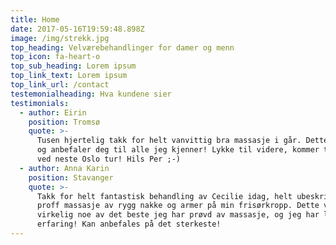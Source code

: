 ```yaml
---
title: Home
date: 2017-05-16T19:59:48.898Z
image: /img/strekk.jpg
top_heading: Velværebehandlinger for damer og menn
top_icon: fa-heart-o
top_sub_heading: Lorem ipsum
top_link_text: Lorem ipsum
top_link_url: /contact
testemonialheading: Hva kundene sier
testimonials:
  - author: Eirin
    position: Tromsø
    quote: >-
      Tusen hjertelig takk for helt vanvittig bra massasje i går. Dette kan du
      og anbefaler deg til alle jeg kjenner! Lykke til videre, kommer tilbake
      ved neste Oslo tur! Hils Per ;-)
  - author: Anna Karin
    position: Stavanger
    quote: >-
      Takk for helt fantastisk behandling av Cecilie idag, helt ubeskrivelig
      proff massasje av rygg nakke og armer på min frisørkropp. Dette var
      virkelig noe av det beste jeg har prøvd av massasje, og jeg har lang
      erfaring! Kan anbefales på det sterkeste!
---
```


